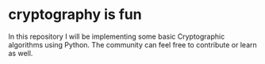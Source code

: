 # cryptography is fun
In this repository I will be implementing some basic Cryptographic algorithms using Python.
The community can feel free to contribute or learn as well.
